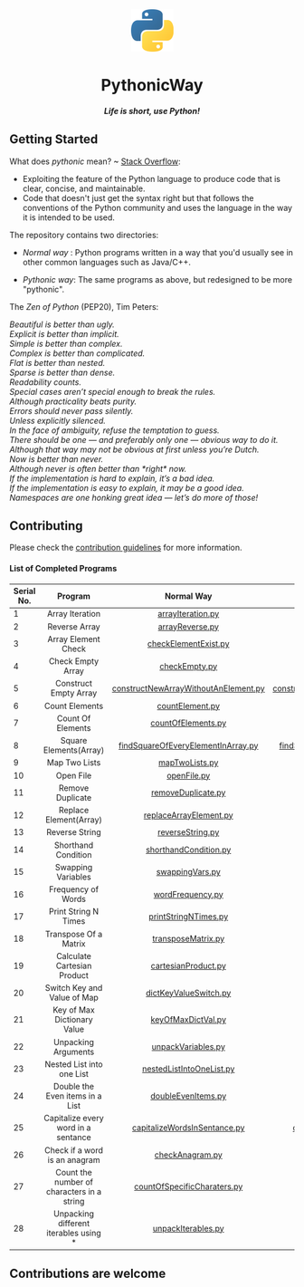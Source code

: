 <div align="center">
    <img src="./logo.png" width="75">
    <h1> PythonicWay </h1>
    <h4><em>Life is short, use Python!</em></h4>
</div>

## Getting Started

What does _pythonic_ mean? ~ [Stack Overflow](https://stackoverflow.com/a/25011492/5373017):

-   Exploiting the feature of the Python language to produce code that is clear, concise, and maintainable.
-   Code that doesn't just get the syntax right but that follows the conventions of the Python community and uses the language in the way it is intended to be used.

The repository contains two directories:

-   _Normal way_ : Python programs written in a way that you'd usually see in other common languages such as Java/C++.

-   _Pythonic way_: The same programs as above, but redesigned to be more "pythonic".

The _Zen of Python_ (PEP20), Tim Peters:

_Beautiful is better than ugly.  
Explicit is better than implicit.  
Simple is better than complex.  
Complex is better than complicated.  
Flat is better than nested.  
Sparse is better than dense.  
Readability counts.  
Special cases aren’t special enough to break the rules.  
Although practicality beats purity.  
Errors should never pass silently.  
Unless explicitly silenced.  
In the face of ambiguity, refuse the temptation to guess.  
There should be one — and preferably only one — obvious way to do it.  
Although that way may not be obvious at first unless you’re Dutch.  
Now is better than never.  
Although never is often better than \*right\* now.  
If the implementation is hard to explain, it’s a bad idea.  
If the implementation is easy to explain, it may be a good idea.  
Namespaces are one honking great idea — let’s do more of those!_

## Contributing

Please check the [contribution guidelines](./CONTRIBUTING.md) for more information.

#### List of Completed Programs

| Serial No. |                  Program                   |                                         Normal Way                                         |                                         Pythonic Way                                         |
| ---------- | :----------------------------------------: | :----------------------------------------------------------------------------------------: | :------------------------------------------------------------------------------------------: |
| 1          |              Array Iteration               |                    [arrayIteration.py](/Normal%20way/arrayIteration.py)                    |                    [arrayIteration.py](/Pythonic%20way/arrayIteration.py)                    |
| 2          |               Reverse Array                |                      [arrayReverse.py](/Normal%20way/arrayReverse.py)                      |                      [arrayReverse.py](/Pythonic%20way/arrayReverse.py)                      |
| 3          |            Array Element Check             |                 [checkElementExist.py](/Normal%20way/checkElementExist.py)                 |                 [checkElementExist.py](/Pythonic%20way/checkElementExist.py)                 |
| 4          |             Check Empty Array              |                        [checkEmpty.py](/Normal%20way/checkEmpty.py)                        |                        [checkEmpty.py](/Pythonic%20way/checkEmpty.py)                        |
| 5          |           Construct Empty Array            | [constructNewArrayWithoutAnElement.py](/Normal%20way/constructNewArrayWithoutAnElement.py) | [constructNewArrayWithoutAnElement.py](/Pythonic%20way/constructNewArrayWithoutAnElement.py) |
| 6          |               Count Elements               |                      [countElement.py](/Normal%20way/countElement.py)                      |                      [countElement.py](/Pythonic%20way/countElement.py)                      |
| 7          |             Count Of Elements              |                   [countOfElements.py](/Normal%20way/countOfElements.py)                   |                   [countOfElements.py](/Pythonic%20way/countOfElements.py)                   |
| 8          |           Square Elements(Array)           |   [findSquareOfEveryElementInArray.py](/Normal%20way/findSquareOfEveryElementInArray.py)   |   [findSquareOfEveryElementInArray.py](/Pythonic%20way/findSquareOfEveryElementInArray.py)   |
| 9          |               Map Two Lists                |                       [mapTwoLists.py](/Normal%20way/mapTwoLists.py)                       |                       [mapTwoLists.py](/Pythonic%20way/mapTwoLists.py)                       |
| 10         |                 Open File                  |                          [openFile.py](/Normal%20way/openFile.py)                          |                          [openFile.py](/Pythonic%20way/openFile.py)                          |
| 11         |              Remove Duplicate              |                   [removeDuplicate.py](/Normal%20way/removeDuplicate.py)                   |                   [removeDuplicate.py](/Pythonic%20way/removeDuplicate.py)                   |
| 12         |           Replace Element(Array)           |               [replaceArrayElement.py](/Normal%20way/replaceArrayElement.py)               |               [replaceArrayElement.py](/Pythonic%20way/replaceArrayElement.py)               |
| 13         |               Reverse String               |                     [reverseString.py](/Normal%20way/reverseString.py)                     |                     [reverseString.py](/Pythonic%20way/reverseString.py)                     |
| 14         |            Shorthand Condition             |                [shorthandCondition.py](/Normal%20way/shorthandCondition.py)                |                [shorthandCondition.py](/Pythonic%20way/shorthandCondition.py)                |
| 15         |             Swapping Variables             |                      [swappingVars.py](/Normal%20way/swappingVars.py)                      |                      [swappingVars.py](/Pythonic%20way/swappingVars.py)                      |
| 16         |             Frequency of Words             |                     [wordFrequency.py](/Normal%20way/wordFrequency.py)                     |                     [wordFrequency.py](/Pythonic%20way/wordFrequency.py)                     |
| 17         |            Print String N Times            |                 [printStringNTimes.py](/Normal%20way/printStringNTimes.py)                 |                 [printStringNTimes.py](/Pythonic%20way/printStringNTimes.py)                 |
| 18         |           Transpose Of a Matrix            |                   [transposeMatrix.py](/Normal%20way/transposeMatrix.py)                   |                   [transposeMatrix.py](/Pythonic%20way/transposeMatrix.py)                   |
| 19         |        Calculate Cartesian Product         |                  [cartesianProduct.py](/Normal%20way/cartesianProduct.py)                  |                  [cartesianProduct.py](/Pythonic%20way/cartesianProduct.py)                  |
| 20         |        Switch Key and Value of Map         |                [dictKeyValueSwitch.py](/Normal%20way/dictKeyValueSwitch.py)                |                [dictKeyValueSwitch.py](/Pythonic%20way/dictKeyValueSwitch.py)                |
| 21         |        Key of Max Dictionary Value         |                   [keyOfMaxDictVal.py](/Normal%20way/keyOfMaxDictVal.py)                   |                   [keyOfMaxDictVal.py](/Pythonic%20way/keyOfMaxDictVal.py)                   |
| 22         |            Unpacking Arguments             |                   [unpackVariables.py](/Normal%20way/unpackVariables.py)                   |                   [unpackVariables.py](/Pythonic%20way/unpackVariables.py)                   |
| 23         |         Nested List into one List          |             [nestedListIntoOneList.py](/Normal%20way/nestedListIntoOneList.py)             |             [nestedListIntoOneList.py](/Pythonic%20way/nestedListIntoOneList.py)             |
| 24         |      Double the Even items in a List       |                   [doubleEvenItems.py](/Normal%20way/doubleEvenItems.py)                   |                   [doubleEvenItems.py](/Pythonic%20way/doubleEvenItems.py)                   |
| 25         |    Capitalize every word in a sentance     |         [capitalizeWordsInSentance.py](/Normal%20way/capitalizeWordsInSentance.py)         |         [capitalizeWordsInSentance.py](/Pythonic%20way/capitalizeWordsInSentance.py)         |
| 26         |       Check if a word is an anagram        |                      [checkAnagram.py](/Normal%20way/checkAnagram.py)                      |                      [checkAnagram.py](/Pythonic%20way/checkAnagram.py)                      |
| 27         | Count the number of characters in a string |          [countOfSpecificCharaters.py](/Normal%20way/countOfSpecificCharaters.py)          |          [countOfSpecificCharaters.py](/Pythonic%20way/countOfSpecificCharaters.py)          |
| 28         | Unpacking different iterables using * |                   [unpackIterables.py](/Normal%20way/unpackIterables.py)                   |                   [unpackIterables.py](/Pythonic%20way/unpackIterables.py)                   |

## Contributions are welcome
